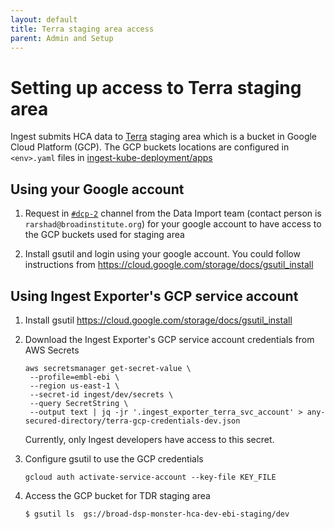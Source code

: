 ```yaml
---
layout: default
title: Terra staging area access
parent: Admin and Setup
---
```



# Setting up access to Terra staging area

Ingest submits HCA data to [Terra](https://terra.bio/) staging area which is a bucket in Google Cloud Platform (GCP). The GCP buckets locations are configured in `<env>.yaml` files in [ingest-kube-deployment/apps](https://github.com/ebi-ait/ingest-kube-deployment/tree/master/apps)  
   
## Using your Google account
1. Request in [`#dcp-2`](https://humancellatlas.slack.com/archives/C01360XN04S) channel from the Data Import team (contact person is `rarshad@broadinstitute.org`) for your google account to have access to the GCP buckets used for staging area

1. Install gsutil and login using your google account. You could follow instructions from https://cloud.google.com/storage/docs/gsutil_install

## Using Ingest Exporter's GCP service account
1. Install gsutil https://cloud.google.com/storage/docs/gsutil_install

1. Download the Ingest Exporter's GCP service account credentials from AWS Secrets
   ```
   aws secretsmanager get-secret-value \
    --profile=embl-ebi \
    --region us-east-1 \
    --secret-id ingest/dev/secrets \
    --query SecretString \
    --output text | jq -jr '.ingest_exporter_terra_svc_account' > any-secured-directory/terra-gcp-credentials-dev.json
   ```
   
   Currently, only Ingest developers have access to this secret.
   
1. Configure gsutil to use the GCP credentials
   ```
   gcloud auth activate-service-account --key-file KEY_FILE
   ```
1. Access the GCP bucket for TDR staging area
   ```
   $ gsutil ls  gs://broad-dsp-monster-hca-dev-ebi-staging/dev 
   ```